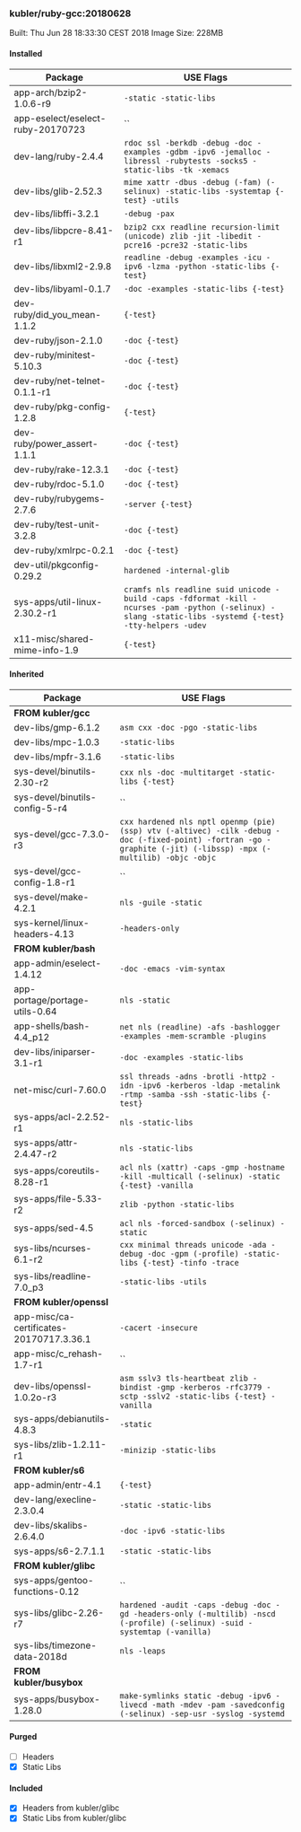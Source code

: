 ### kubler/ruby-gcc:20180628

Built: Thu Jun 28 18:33:30 CEST 2018
Image Size: 228MB

#### Installed
Package | USE Flags
--------|----------
app-arch/bzip2-1.0.6-r9 | `-static -static-libs`
app-eselect/eselect-ruby-20170723 | ``
dev-lang/ruby-2.4.4 | `rdoc ssl -berkdb -debug -doc -examples -gdbm -ipv6 -jemalloc -libressl -rubytests -socks5 -static-libs -tk -xemacs`
dev-libs/glib-2.52.3 | `mime xattr -dbus -debug (-fam) (-selinux) -static-libs -systemtap {-test} -utils`
dev-libs/libffi-3.2.1 | `-debug -pax`
dev-libs/libpcre-8.41-r1 | `bzip2 cxx readline recursion-limit (unicode) zlib -jit -libedit -pcre16 -pcre32 -static-libs`
dev-libs/libxml2-2.9.8 | `readline -debug -examples -icu -ipv6 -lzma -python -static-libs {-test}`
dev-libs/libyaml-0.1.7 | `-doc -examples -static-libs {-test}`
dev-ruby/did_you_mean-1.1.2 | `{-test}`
dev-ruby/json-2.1.0 | `-doc {-test}`
dev-ruby/minitest-5.10.3 | `-doc {-test}`
dev-ruby/net-telnet-0.1.1-r1 | `-doc {-test}`
dev-ruby/pkg-config-1.2.8 | `{-test}`
dev-ruby/power_assert-1.1.1 | `-doc {-test}`
dev-ruby/rake-12.3.1 | `-doc {-test}`
dev-ruby/rdoc-5.1.0 | `-doc {-test}`
dev-ruby/rubygems-2.7.6 | `-server {-test}`
dev-ruby/test-unit-3.2.8 | `-doc {-test}`
dev-ruby/xmlrpc-0.2.1 | `-doc {-test}`
dev-util/pkgconfig-0.29.2 | `hardened -internal-glib`
sys-apps/util-linux-2.30.2-r1 | `cramfs nls readline suid unicode -build -caps -fdformat -kill -ncurses -pam -python (-selinux) -slang -static-libs -systemd {-test} -tty-helpers -udev`
x11-misc/shared-mime-info-1.9 | `{-test}`
#### Inherited
Package | USE Flags
--------|----------
**FROM kubler/gcc** |
dev-libs/gmp-6.1.2 | `asm cxx -doc -pgo -static-libs`
dev-libs/mpc-1.0.3 | `-static-libs`
dev-libs/mpfr-3.1.6 | `-static-libs`
sys-devel/binutils-2.30-r2 | `cxx nls -doc -multitarget -static-libs {-test}`
sys-devel/binutils-config-5-r4 | ``
sys-devel/gcc-7.3.0-r3 | `cxx hardened nls nptl openmp (pie) (ssp) vtv (-altivec) -cilk -debug -doc (-fixed-point) -fortran -go -graphite (-jit) (-libssp) -mpx (-multilib) -objc -objc`
sys-devel/gcc-config-1.8-r1 | ``
sys-devel/make-4.2.1 | `nls -guile -static`
sys-kernel/linux-headers-4.13 | `-headers-only`
**FROM kubler/bash** |
app-admin/eselect-1.4.12 | `-doc -emacs -vim-syntax`
app-portage/portage-utils-0.64 | `nls -static`
app-shells/bash-4.4_p12 | `net nls (readline) -afs -bashlogger -examples -mem-scramble -plugins`
dev-libs/iniparser-3.1-r1 | `-doc -examples -static-libs`
net-misc/curl-7.60.0 | `ssl threads -adns -brotli -http2 -idn -ipv6 -kerberos -ldap -metalink -rtmp -samba -ssh -static-libs {-test}`
sys-apps/acl-2.2.52-r1 | `nls -static-libs`
sys-apps/attr-2.4.47-r2 | `nls -static-libs`
sys-apps/coreutils-8.28-r1 | `acl nls (xattr) -caps -gmp -hostname -kill -multicall (-selinux) -static {-test} -vanilla`
sys-apps/file-5.33-r2 | `zlib -python -static-libs`
sys-apps/sed-4.5 | `acl nls -forced-sandbox (-selinux) -static`
sys-libs/ncurses-6.1-r2 | `cxx minimal threads unicode -ada -debug -doc -gpm (-profile) -static-libs {-test} -tinfo -trace`
sys-libs/readline-7.0_p3 | `-static-libs -utils`
**FROM kubler/openssl** |
app-misc/ca-certificates-20170717.3.36.1 | `-cacert -insecure`
app-misc/c_rehash-1.7-r1 | ``
dev-libs/openssl-1.0.2o-r3 | `asm sslv3 tls-heartbeat zlib -bindist -gmp -kerberos -rfc3779 -sctp -sslv2 -static-libs {-test} -vanilla`
sys-apps/debianutils-4.8.3 | `-static`
sys-libs/zlib-1.2.11-r1 | `-minizip -static-libs`
**FROM kubler/s6** |
app-admin/entr-4.1 | `{-test}`
dev-lang/execline-2.3.0.4 | `-static -static-libs`
dev-libs/skalibs-2.6.4.0 | `-doc -ipv6 -static-libs`
sys-apps/s6-2.7.1.1 | `-static -static-libs`
**FROM kubler/glibc** |
sys-apps/gentoo-functions-0.12 | ``
sys-libs/glibc-2.26-r7 | `hardened -audit -caps -debug -doc -gd -headers-only (-multilib) -nscd (-profile) (-selinux) -suid -systemtap (-vanilla)`
sys-libs/timezone-data-2018d | `nls -leaps`
**FROM kubler/busybox** |
sys-apps/busybox-1.28.0 | `make-symlinks static -debug -ipv6 -livecd -math -mdev -pam -savedconfig (-selinux) -sep-usr -syslog -systemd`
#### Purged
- [ ] Headers
- [x] Static Libs

#### Included
- [x] Headers from kubler/glibc
- [x] Static Libs from kubler/glibc
